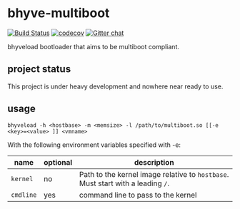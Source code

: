 # bhyve-multiboot

[![Build Status](https://travis-ci.org/fubarnetes/bhyve-multiboot.svg?branch=master)](https://travis-ci.org/fubarnetes/bhyve-multiboot)
[![codecov](https://codecov.io/gh/fubarnetes/bhyve-multiboot/branch/master/graph/badge.svg)](https://codecov.io/gh/fubarnetes/bhyve-multiboot)
 [![Gitter chat](https://badges.gitter.im/gitterHQ/gitter.png)](https://gitter.im/fubarnetes/Lobby)

bhyveload bootloader that aims to be multiboot compliant.

## project status
This project is under heavy development and nowhere near ready to use.

## usage

```
bhyveload -h <hostbase> -m <memsize> -l /path/to/multiboot.so [[-e <key>=<value> ]] <vmname>
```

With the following environment variables specified with -e:

| name      | optional | description                                                                     |
|-----------|----------|---------------------------------------------------------------------------------|
| `kernel`  | no       | Path to the kernel image relative to `hostbase`. Must start with a leading `/`. |
| `cmdline` | yes      | command line to pass to the kernel                                              |